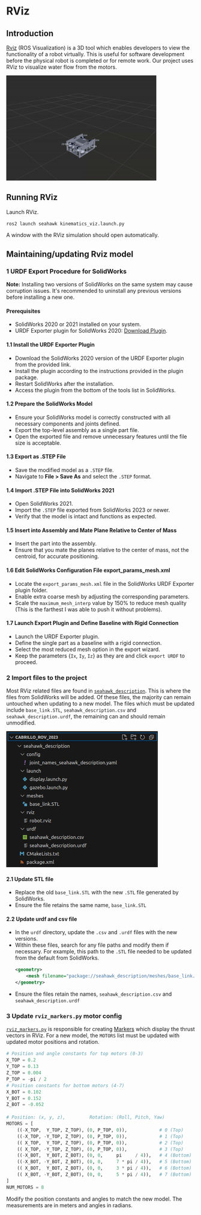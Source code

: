 # RViz

## Introduction
[Rviz](http://wiki.ros.org/rviz) (ROS Visualization) is a 3D tool which enables developers to view the functionality of a robot virtually. This is useful for software development before the physical robot is completed or for remote work. Our project uses RViz to visualize water flow from the motors.

<img src="img/rviz.gif" width="400">

## Running RViz
Launch RViz.

```sh
ros2 launch seahawk kinematics_viz.launch.py
```

A window with the RViz simulation should open automatically.

## Maintaining/updating Rviz model

### 1 URDF Export Procedure for SolidWorks
**Note:** Installing two versions of SolidWorks on the same system may cause corruption issues. It's recommended to uninstall any previous versions before installing a new one.

#### Prerequisites
- SolidWorks 2020 or 2021 installed on your system.
- URDF Exporter plugin for SolidWorks 2020: [Download Plugin](https://github.com/ros/solidworks_urdf_exporter/releases/tag/1.6.0).

#### 1.1 Install the URDF Exporter Plugin

- Download the SolidWorks 2020 version of the URDF Exporter plugin from the provided link.
- Install the plugin according to the instructions provided in the plugin package.
- Restart SolidWorks after the installation.
- Access the plugin from the bottom of the tools list in SolidWorks.

#### 1.2 Prepare the SolidWorks Model

- Ensure your SolidWorks model is correctly constructed with all necessary components and joints defined.
- Export the top-level assembly as a single part file.
- Open the exported file and remove unnecessary features until the file size is acceptable.

#### 1.3 Export as .STEP File

- Save the modified model as a `.STEP` file.
- Navigate to **File > Save As** and select the `.STEP` format.

#### 1.4 Import .STEP File into SolidWorks 2021

- Open SolidWorks 2021.
- Import the `.STEP` file exported from SolidWorks 2023 or newer.
- Verify that the model is intact and functions as expected.

#### 1.5 Insert into Assembly and Mate Plane Relative to Center of Mass

- Insert the part into the assembly.
- Ensure that you mate the planes relative to the center of mass, not the centroid, for accurate positioning.

#### 1.6 Edit SolidWorks Configuration File export_params_mesh.xml

- Locate the `export_params_mesh.xml` file in the SolidWorks URDF Exporter plugin folder.
- Enable extra coarse mesh by adjusting the corresponding parameters.
- Scale the `maximum_mesh_interp` value by 150% to reduce mesh quality (This is the farthest I was able to push it without problems).

#### 1.7 Launch Export Plugin and Define Baseline with Rigid Connection

- Launch the URDF Exporter plugin.
- Define the single part as a baseline with a rigid connection.
- Select the most reduced mesh option in the export wizard.
- Keep the parameters {`Ix`, `Iy`, `Iz`} as they are and click `export URDF` to proceed.

### 2 Import files to the project
Most RViz related files are found in [`seahawk_description`](https://github.com/CabrilloRoboticsClub/cabrillo_rov_2023/tree/main/src/seahawk_description). This is where the files from SolidWorks will be added. Of these files, the majority can remain untouched when updating to a new model. The files which must be updated include `base_link.STL`, `seahawk_description.csv` and `seahawk_description.urdf`, the remaining can and should remain unmodified.

![seahawk_description directory](img/seahawk_description_directory.png)

#### 2.1 Update STL file
- Replace the old `base_link.STL` with the new `.STL` file generated by SolidWorks. 
- Ensure the file retains the same name, `base_link.STL`
#### 2.2 Update urdf and csv file
- In the `urdf` directory, update the `.csv` and `.urdf` files with the new versions. 
- Within these files, search for any file paths and modify them if necessary. For example, this path to the `.STL` file needed to be updated from the default from SolidWorks.
    ```xml
    <geometry>
        <mesh filename="package://seahawk_description/meshes/base_link.STL" />
    </geometry>
    ```
- Ensure the files retain the names, `seahawk_description.csv` and `seahawk_description.urdf`

### 3 Update `rviz_markers.py` motor config
[`rviz_markers.py`](https://github.com/CabrilloRoboticsClub/cabrillo_rov_2023/blob/main/src/seahawk/seahawk_deck/rviz_markers.py) is responsible for creating [Markers](http://wiki.ros.org/rviz/DisplayTypes/Marker) which display the thrust vectors in RViz. For a new model, the `MOTORS` list must be updated with updated motor positions and rotation.
```py
# Position and angle constants for top motors (0-3)
X_TOP = 0.2
Y_TOP = 0.13
Z_TOP = 0.004
P_TOP = -pi / 2
# Position constants for bottom motors (4-7)
X_BOT = 0.102
Y_BOT = 0.152
Z_BOT = -0.052

# Position: (x, y, z),         Rotation: (Roll, Pitch, Yaw)
MOTORS = [
    ((-X_TOP,  Y_TOP, Z_TOP), (0, P_TOP, 0)),            # 0 (Top)
    ((-X_TOP, -Y_TOP, Z_TOP), (0, P_TOP, 0)),            # 1 (Top)
    (( X_TOP,  Y_TOP, Z_TOP), (0, P_TOP, 0)),            # 2 (Top)
    (( X_TOP, -Y_TOP, Z_TOP), (0, P_TOP, 0)),            # 3 (Top)
    ((-X_BOT,  Y_BOT, Z_BOT), (0, 0,     pi     / 4)),   # 4 (Bottom)
    ((-X_BOT, -Y_BOT, Z_BOT), (0, 0,     7 * pi / 4)),   # 5 (Bottom)
    (( X_BOT,  Y_BOT, Z_BOT), (0, 0,     3 * pi / 4)),   # 6 (Bottom)
    (( X_BOT, -Y_BOT, Z_BOT), (0, 0,     5 * pi / 4)),   # 7 (Bottom)    
]
NUM_MOTORS = 8
```
Modify the position constants and angles to match the new model. The measurements are in meters and angles in radians.
